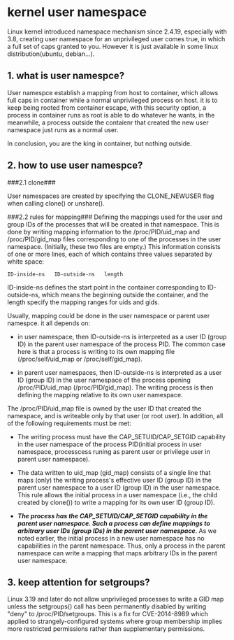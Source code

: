 # kernel user namespace
Linux kernel introduced namespace mechanism since 2.4.19, especially with 3.8, creating user namespace for an unprivileged user comes true, in which a full set of caps granted to you. However it is just available in some linux distribution(ubuntu, debian...).

## 1. what is user namespce? ##
User namespce establish a mapping from host to container, which allows full caps in container while a normal unprivileged process on host.
it is to keep being rooted from container escape, with this security option, a process in container runs as root is able to do whatever he wants, in the meanwhile, a process outside the contaienr that created the new user namespace just runs as a normal user.

In conclusion, you are the king in container, but nothing outside.

## 2. how to use user namespce? ##
###2.1 clone###

User namespaces are created by specifying the CLONE_NEWUSER flag when calling clone() or unshare(). 

###2.2 rules for mapping###
Defining the mappings used for the user and group IDs of the processes that will be created in that namespace. This is done by writing mapping information to the /proc/PID/uid_map and /proc/PID/gid_map files corresponding to one of the processes in the user namespace. (Initially, these two files are empty.) This information consists of one or more lines, each of which contains three values separated by white space:

    ID-inside-ns   ID-outside-ns   length

ID-inside-ns defines the start point in the container corresponding to ID-outside-ns, which means the beginning outside the container, and the length specify the mapping ranges for uids and gids.

Usually, mapping could be done in the user namespace or parent user namespce. it all depends on:

- in user namespace, then ID-outside-ns is interpreted as a user ID (group ID) in the parent user namespace of the process PID. The common case here is that a process is writing to its own mapping file (/proc/self/uid_map or /proc/self/gid_map).

- in parent user namespaces, then ID-outside-ns is interpreted as a user ID (group ID) in the user namespace of the process opening /proc/PID/uid_map (/proc/PID/gid_map). The writing process is then defining the mapping relative to its own user namespace.

The /proc/PID/uid_map file is owned by the user ID that created the namespace, and is writeable only by that user (or root user). In addition, all of the following requirements must be met:

- The writing process must have the CAP_SETUID/CAP_SETGID capability in the user namespace of the process PID(initial process in user namespace, processcess runing as parent user or privilege user in parent user namespace).


- The data written to uid_map (gid_map) consists of a single line that maps (only) the writing process's effective user ID (group ID) in the parent user namespace to a user ID (group ID) in the user namespace. This rule allows the initial process in a user namespace (i.e., the child created by clone()) to write a mapping for its own user ID (group ID).

- ***The process has the CAP_SETUID/CAP_SETGID capability in the parent user namespace. Such a process can define mappings to arbitrary user IDs (group IDs) in the parent user namespace***. As we noted earlier, the initial process in a new user namespace has no capabilities in the parent namespace. Thus, only a process in the parent namespace can write a mapping that maps arbitrary IDs in the parent user namespace.

## 3. keep attention for setgroups? ##
Linux 3.19 and later do not allow unprivileged processes to write a GID map
unless the setgroups() call has been permanently disabled by writing "deny"
to /proc/PID/setgroups. This is a fix for CVE-2014-8989 which applied to
strangely-configured systems where group membership implies more restricted
permissions rather than supplementary permissions.
